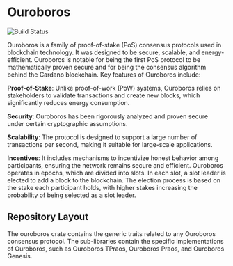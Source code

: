 # Ouroboros

![Build Status](https://github.com/pragma-org/ouroboros/actions/workflows/validate.yml/badge.svg?branch=main)

Ouroboros is a family of proof-of-stake (PoS) consensus protocols used in blockchain technology. It was designed to be secure, scalable, and energy-efficient. Ouroboros is notable for being the first PoS protocol to be mathematically proven secure and for being the consensus algorithm behind the Cardano blockchain.  Key features of Ouroboros include:  

**Proof-of-Stake**: Unlike proof-of-work (PoW) systems, Ouroboros relies on stakeholders to validate transactions and create new blocks, which significantly reduces energy consumption.

**Security**: Ouroboros has been rigorously analyzed and proven secure under certain cryptographic assumptions.

**Scalability**: The protocol is designed to support a large number of transactions per second, making it suitable for large-scale applications.

**Incentives**: It includes mechanisms to incentivize honest behavior among participants, ensuring the network remains secure and efficient.
Ouroboros operates in epochs, which are divided into slots. In each slot, a slot leader is elected to add a block to the blockchain. The election process is based on the stake each participant holds, with higher stakes increasing the probability of being selected as a slot leader.

## Repository Layout

The ouroboros crate contains the generic traits related to any Ouroboros consensus protocol. The sub-libraries contain the specific implementations of Ouroboros, such as Ouroboros TPraos, Ouroboros Praos, and Ouroboros Genesis.
